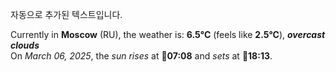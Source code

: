 
자동으로 추가된 텍스트입니다.

<!--START_SECTION:weather:moscow-->
Currently in **Moscow** (RU), the weather is: **6.5°C** (feels like **2.5°C**), ***overcast clouds***<br/>
On *March 06, 2025*, the *sun rises* at 🌅**07:08** and *sets* at 🌇**18:13**.
<!--END_SECTION:weather-->
